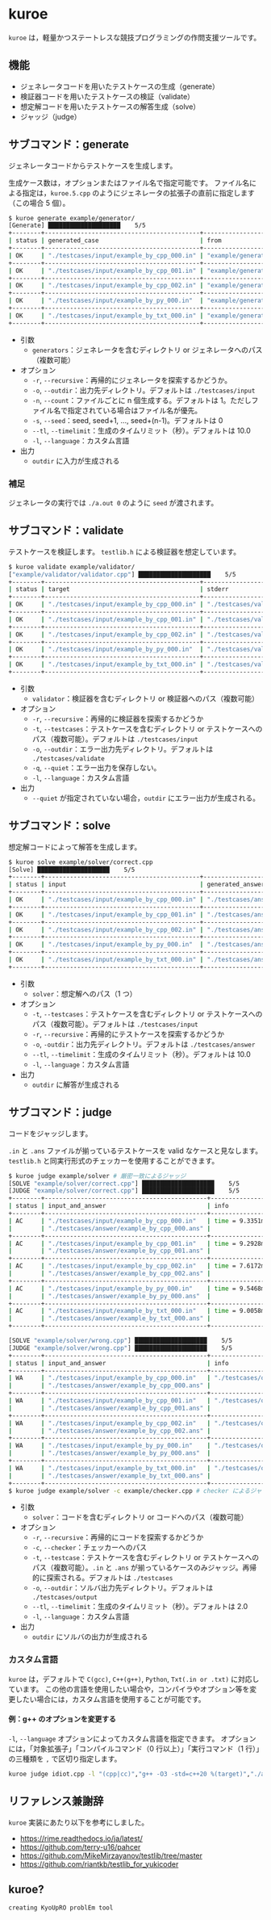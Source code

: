 # kuroe

`kuroe` は，軽量かつステートレスな競技プログラミングの作問支援ツールです。

## 機能

- ジェネレータコードを用いたテストケースの生成（generate）
- 検証器コードを用いたテストケースの検証（validate）
- 想定解コードを用いたテストケースの解答生成（solve）
- ジャッジ（judge）

## サブコマンド：generate

ジェネレータコードからテストケースを生成します。

生成ケース数は，オプションまたはファイル名で指定可能です。
ファイル名による指定は，`kuroe.5.cpp` のようにジェネレータの拡張子の直前に指定します（この場合 5 個）。

```bash
$ kuroe generate example/generator/
[Generate] ████████████████████    5/5
+--------+-------------------------------------------+------------------------------------------+
| status | generated_case                            | from                                     |
+--------+-------------------------------------------+------------------------------------------+
| OK     | "./testcases/input/example_by_cpp_000.in" | "example/generator/example_by_cpp.3.cpp" |
+--------+-------------------------------------------+------------------------------------------+
| OK     | "./testcases/input/example_by_cpp_001.in" | "example/generator/example_by_cpp.3.cpp" |
+--------+-------------------------------------------+------------------------------------------+
| OK     | "./testcases/input/example_by_cpp_002.in" | "example/generator/example_by_cpp.3.cpp" |
+--------+-------------------------------------------+------------------------------------------+
| OK     | "./testcases/input/example_by_py_000.in"  | "example/generator/example_by_py.py"     |
+--------+-------------------------------------------+------------------------------------------+
| OK     | "./testcases/input/example_by_txt_000.in" | "example/generator/example_by_txt.in"    |
+--------+-------------------------------------------+------------------------------------------+
```

- 引数
  - `generators`：ジェネレータを含むディレクトリ or ジェネレータへのパス（複数可能）
- オプション
  - `-r`, `--recursive`：再帰的にジェネレータを探索するかどうか。
  - `-o`, `--outdir`：出力先ディレクトリ。デフォルトは `./testcases/input`
  - `-n`, `--count`：ファイルごとに n 個生成する。デフォルトは 1。ただしファイル名で指定されている場合はファイル名が優先。
  - `-s`, `--seed`：seed, seed+1, ..., seed+(n-1)。デフォルトは 0
  - `--tl`, `--timelimit`：生成のタイムリミット（秒）。デフォルトは 10.0
  - `-l`, `--language`：カスタム言語
- 出力
  - `outdir` に入力が生成される

### 補足

ジェネレータの実行では `./a.out 0` のように `seed` が渡されます。

## サブコマンド：validate

テストケースを検証します。
`testlib.h` による検証器を想定しています。

```bash
$ kuroe validate example/validator/
["example/validator/validator.cpp"] ████████████████████    5/5
+--------+-------------------------------------------+---------------------------------------------------------+
| status | target                                    | stderr                                                  |
+--------+-------------------------------------------+---------------------------------------------------------+
| OK     | "./testcases/input/example_by_cpp_000.in" | "./testcases/validate/validator/example_by_cpp_000.val" |
+--------+-------------------------------------------+---------------------------------------------------------+
| OK     | "./testcases/input/example_by_cpp_001.in" | "./testcases/validate/validator/example_by_cpp_001.val" |
+--------+-------------------------------------------+---------------------------------------------------------+
| OK     | "./testcases/input/example_by_cpp_002.in" | "./testcases/validate/validator/example_by_cpp_002.val" |
+--------+-------------------------------------------+---------------------------------------------------------+
| OK     | "./testcases/input/example_by_py_000.in"  | "./testcases/validate/validator/example_by_py_000.val"  |
+--------+-------------------------------------------+---------------------------------------------------------+
| OK     | "./testcases/input/example_by_txt_000.in" | "./testcases/validate/validator/example_by_txt_000.val" |
+--------+-------------------------------------------+---------------------------------------------------------+
```

- 引数
  - `validator`：検証器を含むディレクトリ or 検証器へのパス（複数可能）
- オプション
  - `-r`, `--recursive`：再帰的に検証器を探索するかどうか
  - `-t`, `--testcases`：テストケースを含むディレクトリ or テストケースへのパス（複数可能）。デフォルトは `./testcases/input`
  - `-o`, `--outdir`：エラー出力先ディレクトリ。デフォルトは `./testcases/validate`
  - `-q`, `--quiet`：エラー出力を保存しない。
  - `-l`, `--language`：カスタム言語
- 出力
  - `--quiet` が指定されていない場合，`outdir` にエラー出力が生成される。

## サブコマンド：solve

想定解コードによって解答を生成します。

```bash
$ kuroe solve example/solver/correct.cpp
[Solve] ████████████████████    5/5
+--------+-------------------------------------------+---------------------------------------------+
| status | input                                     | generated_answer                            |
+--------+-------------------------------------------+---------------------------------------------+
| OK     | "./testcases/input/example_by_cpp_000.in" | "./testcases/answer/example_by_cpp_000.ans" |
+--------+-------------------------------------------+---------------------------------------------+
| OK     | "./testcases/input/example_by_cpp_001.in" | "./testcases/answer/example_by_cpp_001.ans" |
+--------+-------------------------------------------+---------------------------------------------+
| OK     | "./testcases/input/example_by_cpp_002.in" | "./testcases/answer/example_by_cpp_002.ans" |
+--------+-------------------------------------------+---------------------------------------------+
| OK     | "./testcases/input/example_by_py_000.in"  | "./testcases/answer/example_by_py_000.ans"  |
+--------+-------------------------------------------+---------------------------------------------+
| OK     | "./testcases/input/example_by_txt_000.in" | "./testcases/answer/example_by_txt_000.ans" |
+--------+-------------------------------------------+---------------------------------------------+
```

- 引数
  - `solver`：想定解へのパス（1 つ）
- オプション
  - `-t`, `--testcases`：テストケースを含むディレクトリ or テストケースへのパス（複数可能）。デフォルトは `./testcases/input`
  - `-r`, `--recursive`：再帰的にテストケースを探索するかどうか
  - `-o`, `-outdir`：出力先ディレクトリ。デフォルトは `./testcases/answer`
  - `--tl`, `--timelimit`：生成のタイムリミット（秒）。デフォルトは 10.0
  - `-l`, `--language`：カスタム言語
- 出力
  - `outdir` に解答が生成される

## サブコマンド：judge

コードをジャッジします。

`.in` と `.ans` ファイルが揃っているテストケースを valid なケースと見なします。
`testlib.h` と同実行形式のチェッカーを使用することができます。

```bash
$ kuroe judge example/solver # 厳密一致によるジャッジ
[SOLVE "example/solver/correct.cpp"] ████████████████████    5/5
[JUDGE "example/solver/correct.cpp"] ████████████████████    5/5
+--------+---------------------------------------------+-----------------+
| status | input_and_answer                            | info            |
+--------+---------------------------------------------+-----------------+
| AC     | "./testcases/input/example_by_cpp_000.in"   | time = 9.3351ms |
|        | "./testcases/answer/example_by_cpp_000.ans" |                 |
+--------+---------------------------------------------+-----------------+
| AC     | "./testcases/input/example_by_cpp_001.in"   | time = 9.2928ms |
|        | "./testcases/answer/example_by_cpp_001.ans" |                 |
+--------+---------------------------------------------+-----------------+
| AC     | "./testcases/input/example_by_cpp_002.in"   | time = 7.6172ms |
|        | "./testcases/answer/example_by_cpp_002.ans" |                 |
+--------+---------------------------------------------+-----------------+
| AC     | "./testcases/input/example_by_py_000.in"    | time = 9.5468ms |
|        | "./testcases/answer/example_by_py_000.ans"  |                 |
+--------+---------------------------------------------+-----------------+
| AC     | "./testcases/input/example_by_txt_000.in"   | time = 9.0058ms |
|        | "./testcases/answer/example_by_txt_000.ans" |                 |
+--------+---------------------------------------------+-----------------+

[SOLVE "example/solver/wrong.cpp"] ████████████████████    5/5
[JUDGE "example/solver/wrong.cpp"] ████████████████████    5/5
+--------+---------------------------------------------+---------------------------------------------------+
| status | input_and_answer                            | info                                              |
+--------+---------------------------------------------+---------------------------------------------------+
| WA     | "./testcases/input/example_by_cpp_000.in"   | "./testcases/output/wrong/example_by_cpp_000.out" |
|        | "./testcases/answer/example_by_cpp_000.ans" |                                                   |
+--------+---------------------------------------------+---------------------------------------------------+
| WA     | "./testcases/input/example_by_cpp_001.in"   | "./testcases/output/wrong/example_by_cpp_001.out" |
|        | "./testcases/answer/example_by_cpp_001.ans" |                                                   |
+--------+---------------------------------------------+---------------------------------------------------+
| WA     | "./testcases/input/example_by_cpp_002.in"   | "./testcases/output/wrong/example_by_cpp_002.out" |
|        | "./testcases/answer/example_by_cpp_002.ans" |                                                   |
+--------+---------------------------------------------+---------------------------------------------------+
| WA     | "./testcases/input/example_by_py_000.in"    | "./testcases/output/wrong/example_by_py_000.out"  |
|        | "./testcases/answer/example_by_py_000.ans"  |                                                   |
+--------+---------------------------------------------+---------------------------------------------------+
| WA     | "./testcases/input/example_by_txt_000.in"   | "./testcases/output/wrong/example_by_txt_000.out" |
|        | "./testcases/answer/example_by_txt_000.ans" |                                                   |
+--------+---------------------------------------------+---------------------------------------------------+
$ kuroe judge example/solver -c example/checker.cpp # checker によるジャッジ
```

- 引数
  - `solver`：コードを含むディレクトリ or コードへのパス（複数可能）
- オプション
  - `-r`, `--recursive`：再帰的にコードを探索するかどうか
  - `-c`, `--checker`：チェッカーへのパス
  - `-t`, `--testcase`：テストケースを含むディレクトリ or テストケースへのパス（複数可能）。`.in` と `.ans` が揃っているケースのみジャッジ。再帰的に探索される。デフォルトは `./testcases`
  - `-o`, `--outdir`：ソルバ出力先ディレクトリ。デフォルトは `./testcases/output`
  - `--tl`, `--timelimit`：生成のタイムリミット（秒）。デフォルトは 2.0
  - `-l`, `--language`：カスタム言語
- 出力
  - `outdir` にソルバの出力が生成される

### カスタム言語

`kuroe` は，デフォルトで `C(gcc)`, `C++(g++)`, `Python`, `Txt(.in or .txt)` に対応しています。
この他の言語を使用したい場合や，コンパイラやオプション等を変更したい場合には，カスタム言語を使用することが可能です。

#### 例：g++ のオプションを変更する

`-l`, `--language` オプションによってカスタム言語を指定できます。
オプションには，「対象拡張子」「コンパイルコマンド（0 行以上）」「実行コマンド（1 行）」の三種類を `,` で区切り指定します。

```bash
kuroe judge idiot.cpp -l "(cpp|cc)","g++ -O3 -std=c++20 %(target)","./a.out"
```

## リファレンス兼謝辞

`kuroe` 実装にあたり以下を参考にしました。

- <https://rime.readthedocs.io/ja/latest/>
- <https://github.com/terry-u16/pahcer>
- <https://github.com/MikeMirzayanov/testlib/tree/master>
- <https://github.com/riantkb/testlib_for_yukicoder>

## kuroe?

`creating KyoUpRO problEm tool`

